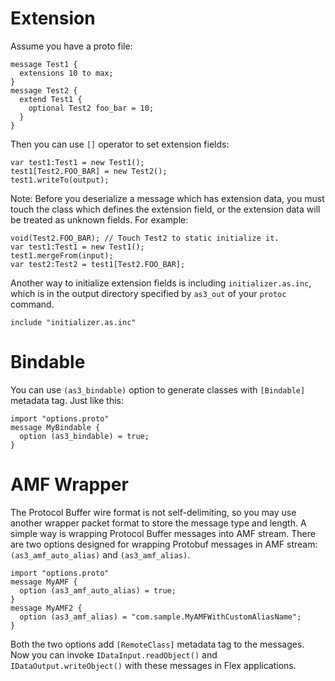 # Extension #

Assume you have a proto file:
```
message Test1 {
  extensions 10 to max;
}
message Test2 {
  extend Test1 {
    optional Test2 foo_bar = 10;
  }
}
```

Then you can use `[]` operator to set extension fields:
```
var test1:Test1 = new Test1();
test1[Test2.FOO_BAR] = new Test2();
test1.writeTo(output);
```

Note: Before you deserialize a message which has extension data, you must touch the class which defines the extension field, or the extension data will be treated as unknown fields. For example:
```
void(Test2.FOO_BAR); // Touch Test2 to static initialize it.
var test1:Test1 = new Test1();
test1.mergeFrom(input);
var test2:Test2 = test1[Test2.FOO_BAR];
```

Another way to initialize extension fields is including `initializer.as.inc`, which is in the output directory specified by `as3_out` of your `protoc` command.
```
include "initializer.as.inc"
```


# Bindable #
You can use `(as3_bindable)` option to generate classes with `[Bindable]` metadata tag. Just like this:
```
import "options.proto"
message MyBindable {
  option (as3_bindable) = true;
}
```

# AMF Wrapper #
The Protocol Buffer wire format is not self-delimiting, so you may use another wrapper packet format to store the message type and length. A simple way is wrapping Protocol Buffer messages into AMF stream. There are two options designed for wrapping Protobuf messages in AMF stream: `(as3_amf_auto_alias)` and `(as3_amf_alias)`.

```
import "options.proto"
message MyAMF {
  option (as3_amf_auto_alias) = true;
}
message MyAMF2 {
  option (as3_amf_alias) = "com.sample.MyAMFWithCustomAliasName";
}
```

Both the two options add `[RemoteClass]` metadata tag to the messages. Now you can invoke `IDataInput.readObject()` and `IDataOutput.writeObject()` with these messages in Flex applications.